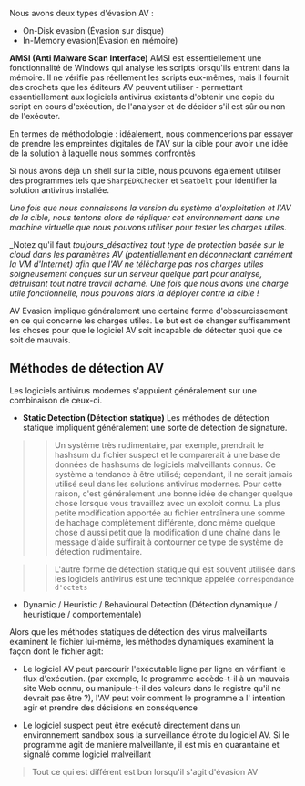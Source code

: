 Nous avons deux types d'évasion AV :
- On-Disk evasion (Évasion sur disque)
- In-Memory evasion(Évasion en mémoire)

**AMSI (Anti Malware Scan Interface)**
AMSI est essentiellement une fonctionnalité de Windows qui analyse les scripts lorsqu'ils entrent dans la mémoire. 
Il ne vérifie pas réellement les scripts eux-mêmes, mais il fournit des crochets que les éditeurs AV peuvent utiliser - permettant essentiellement aux logiciels antivirus existants d'obtenir une copie du script en cours d'exécution, de l'analyser et de décider s'il est sûr ou non de l'exécuter.

En termes de méthodologie : idéalement, nous commencerions par essayer de prendre les empreintes digitales de l'AV sur la cible pour avoir une idée de la solution à laquelle nous sommes confrontés

Si nous avons déjà un shell sur la cible, nous pouvons également utiliser des programmes tels que `SharpEDRChecker` et `Seatbelt` pour identifier la solution antivirus installée.

_Une fois que nous connaissons la version du système d'exploitation et l'AV de la cible, nous tentons alors de répliquer cet environnement dans une machine virtuelle que nous pouvons utiliser pour tester les charges utiles._

_Notez qu'il faut _toujours_désactivez tout type de protection basée sur le cloud dans les paramètres AV (potentiellement en déconnectant carrément la VM d'Internet) afin que l'AV ne télécharge pas nos charges utiles soigneusement conçues sur un serveur quelque part pour analyse, détruisant tout notre travail acharné. Une fois que nous avons une charge utile fonctionnelle, nous pouvons alors la déployer contre la cible !_


AV Evasion implique généralement une certaine forme d'obscurcissement en ce qui concerne les charges utiles.
Le but est de changer suffisamment les choses pour que le logiciel AV soit incapable de détecter quoi que ce soit de mauvais.

## Méthodes de détection AV
Les logiciels antivirus modernes s'appuient généralement sur une combinaison de ceux-ci.
- **Static Detection (Détection statique)**
Les méthodes de détection statique impliquent généralement une sorte de détection de signature.
>> Un système très rudimentaire, par exemple, prendrait le hashsum du fichier suspect et le comparerait à une base de données de hashsums de logiciels malveillants connus. Ce système a tendance à être utilisé; cependant, il ne serait jamais utilisé seul dans les solutions antivirus modernes. Pour cette raison, c'est généralement une bonne idée de changer quelque chose lorsque vous travaillez avec un exploit connu. La plus petite modification apportée au fichier entraînera une somme de hachage complètement différente, donc même quelque chose d'aussi petit que la modification d'une chaîne dans le message d'aide suffirait à contourner ce type de système de détection rudimentaire.

>> L'autre forme de détection statique qui est souvent utilisée dans les logiciels antivirus est une technique appelée `correspondance d'octets`

- Dynamic / Heuristic / Behavioural Detection (Détection dynamique / heuristique / comportementale)

Alors que les méthodes statiques de détection des virus malveillants examinent le fichier lui-même, les méthodes dynamiques examinent la façon dont le fichier agit:

- Le logiciel AV peut parcourir l'exécutable ligne par ligne en vérifiant le flux d'exécution. 
(par exemple, le programme accède-t-il à un mauvais site Web connu, ou manipule-t-il des valeurs dans le registre qu'il ne devrait pas être ?), l'AV peut voir comment le programme a l' intention agir et prendre des décisions en conséquence

- Le logiciel suspect peut être exécuté directement dans un environnement sandbox sous la surveillance étroite du logiciel AV. Si le programme agit de manière malveillante, il est mis en quarantaine et signalé comme logiciel malveillant

> Tout ce qui est différent est bon lorsqu'il s'agit d'évasion AV